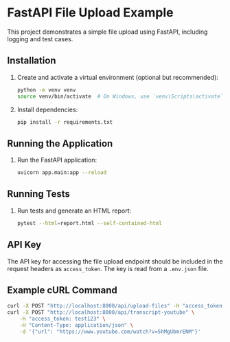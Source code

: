 # FastAPI File Upload Example

This project demonstrates a simple file upload using FastAPI, including logging and test cases.

## Installation

1. Create and activate a virtual environment (optional but recommended):
    ```sh
    python -m venv venv
    source venv/bin/activate  # On Windows, use `venv\Scripts\activate`
    ```

2. Install dependencies:
    ```sh
    pip install -r requirements.txt
    ```

## Running the Application

1. Run the FastAPI application:
    ```sh
    uvicorn app.main:app --reload
    ```

## Running Tests

1. Run tests and generate an HTML report:
    ```sh
    pytest --html=report.html --self-contained-html
    ```

## API Key

The API key for accessing the file upload endpoint should be included in the request headers as `access_token`. The key is read from a `.env.json` file.

## Example cURL Command

```sh
curl -X POST "http://localhost:8000/api/upload-files" -H "access_token: test123" -F "files=@path_to_your_file1" -F "files=@path_to_your_file2"
curl -X POST "http://localhost:8000/api/transcript-youtube" \
    -H "access_token: test123" \
    -H "Content-Type: application/json" \
    -d '{"url": "https://www.youtube.com/watch?v=5hMgUbmrENM"}'

